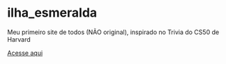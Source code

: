 # ilha_esmeralda
 Meu primeiro site de todos (NÃO original), inspirado no Trivia do CS50 de Harvard

[Acesse aqui](https://danilo-xaxa.github.io/ilha_esmeralda/)
